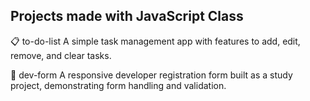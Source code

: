 ## Projects made with JavaScript Class

📋 to-do-list
A simple task management app with features to add, edit, remove, and clear tasks.

🧾 dev-form
A responsive developer registration form built as a study project, demonstrating form handling and validation.
